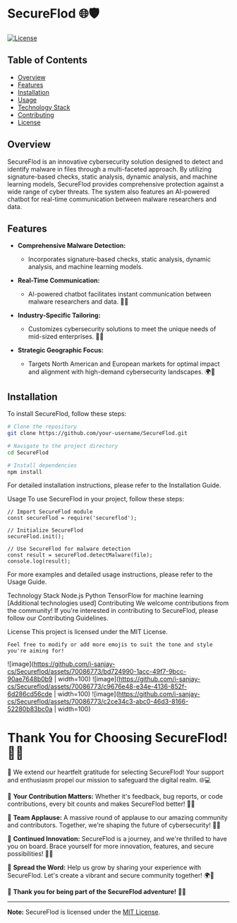 # SecureFlod 🌐🛡️

[![License](https://img.shields.io/badge/license-MIT-blue.svg)](https://opensource.org/licenses/MIT)

## Table of Contents
- [Overview](#overview)
- [Features](#features)
- [Installation](#installation)
- [Usage](#usage)
- [Technology Stack](#technology-stack)
- [Contributing](#contributing)
- [License](#license)

## Overview

SecureFlod is an innovative cybersecurity solution designed to detect and identify malware in files through a multi-faceted approach. By utilizing signature-based checks, static analysis, dynamic analysis, and machine learning models, SecureFlod provides comprehensive protection against a wide range of cyber threats. The system also features an AI-powered chatbot for real-time communication between malware researchers and data.

## Features

- **Comprehensive Malware Detection:**
  - Incorporates signature-based checks, static analysis, dynamic analysis, and machine learning models.

- **Real-Time Communication:**
  - AI-powered chatbot facilitates instant communication between malware researchers and data. 🤖💬

- **Industry-Specific Tailoring:**
  - Customizes cybersecurity solutions to meet the unique needs of mid-sized enterprises. 🎩👔

- **Strategic Geographic Focus:**
  - Targets North American and European markets for optimal impact and alignment with high-demand cybersecurity landscapes. 🌍🎯

## Installation

To install SecureFlod, follow these steps:

```bash
# Clone the repository
git clone https://github.com/your-username/SecureFlod.git

# Navigate to the project directory
cd SecureFlod

# Install dependencies
npm install
```

For detailed installation instructions, please refer to the Installation Guide.

Usage
To use SecureFlod in your project, follow these steps:

```
// Import SecureFlod module
const secureFlod = require('secureflod');

// Initialize SecureFlod
secureFlod.init();

// Use SecureFlod for malware detection
const result = secureFlod.detectMalware(file);
console.log(result);
```
For more examples and detailed usage instructions, please refer to the Usage Guide.

Technology Stack
Node.js
Python
TensorFlow for machine learning
[Additional technologies used]
Contributing
We welcome contributions from the community! If you're interested in contributing to SecureFlod, please follow our Contributing Guidelines.

License
This project is licensed under the MIT License.

```
Feel free to modify or add more emojis to suit the tone and style you're aiming for!
```

![image](https://github.com/i-sanjay-cs/Secureflod/assets/70086773/bd724990-1acc-49f7-9bcc-90ae7648b0b9 | width=100)
![image](https://github.com/i-sanjay-cs/Secureflod/assets/70086773/c9676e48-e34e-4136-852f-6d286cd56cde | width=100)
![image](https://github.com/i-sanjay-cs/Secureflod/assets/70086773/c2ce34c3-abc0-46d3-8166-52280b83bc0a | width=100)




# Thank You for Choosing SecureFlod! 🌟✨

🚀 We extend our heartfelt gratitude for selecting SecureFlod! Your support and enthusiasm propel our mission to safeguard the digital realm. 🌐💻

💖 **Your Contribution Matters:** Whether it's feedback, bug reports, or code contributions, every bit counts and makes SecureFlod better! 🙏🌈

👏 **Team Applause:** A massive round of applause to our amazing community and contributors. Together, we're shaping the future of cybersecurity! 👏🚀

🌟 **Continued Innovation:** SecureFlod is a journey, and we're thrilled to have you on board. Brace yourself for more innovation, features, and secure possibilities! 🎩💼

🌈 **Spread the Word:** Help us grow by sharing your experience with SecureFlod. Let's create a vibrant and secure community together! 🌍🤝

🙌 **Thank you for being part of the SecureFlod adventure!** 🙌✨


---

**Note:** SecureFlod is licensed under the [MIT License](LICENSE).


